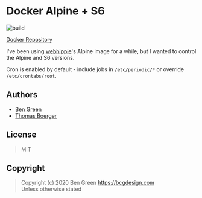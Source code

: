 # Docker Alpine + S6

![build](https://github.com/bencgreen/docker-alpine-s6/workflows/build/badge.svg)

[Docker Repository](https://hub.docker.com/r/bcgdesign/alpine-s6])

I've been using [webhippie](https://github.com/dockhippie/alpine)'s Alpine image for a while, but I wanted to control the Alpine and S6 versions.

Cron is enabled by default - include jobs in `/etc/periodic/*` or override `/etc/crontabs/root`.

## Authors

* [Ben Green](https://github.com/bencgdreen)
* [Thomas Boerger](https://github.com/tboerger)

## License

> MIT

## Copyright

> Copyright (c) 2020 Ben Green <https://bcgdesign.com>  
> Unless otherwise stated
